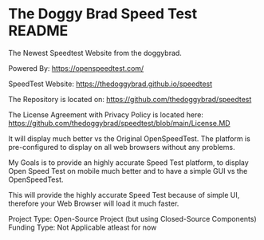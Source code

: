 # The Doggy Brad Speed Test README
The Newest Speedtest Website from the doggybrad.

Powered By: https://openspeedtest.com/

SpeedTest Website: https://thedoggybrad.github.io/speedtest

The Repository is located on: https://github.com/thedoggybrad/speedtest

The License Agreement with Privacy Policy is located here: https://github.com/thedoggybrad/speedtest/blob/main/License.MD

It will display much better vs the Original OpenSpeedTest.
The platform is pre-configured to display on all web browsers without any problems.

My Goals is to provide an highly accurate Speed Test platform, to display Open Speed Test on mobile much better and to have a simple GUI vs the OpenSpeedTest.

This will provide the highly accurate Speed Test because of simple UI, therefore your Web Browser will load it much faster.

Project Type: Open-Source Project (but using Closed-Source Components)
Funding Type: Not Applicable atleast for now
